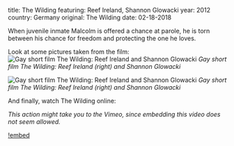 title: The Wilding
featuring: Reef Ireland, Shannon Glowacki
year: 2012
country: Germany
original: The Wilding
date: 02-18-2018

When juvenile inmate Malcolm is offered a chance at parole, he is torn between his chance for freedom and protecting the one he loves. 

Look at some pictures taken from the film:
![Gay short film The Wilding: Reef Ireland and Shannon Glowacki](../../theme/img/thewilding2.jpg)
*Gay short film The Wilding: Reef Ireland (right) and Shannon Glowacki*

![Gay short film The Wilding: Reef Ireland and Shannon Glowacki](../../theme/img/tw3.jpg)
*Gay short film The Wilding: Reef Ireland (right) and Shannon Glowacki*

And finally, watch The Wilding online:

*This action might take you to the Vimeo, since embedding this video does not seem allowed.*

[!embed](https://vimeo.com/37372168)